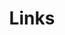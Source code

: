 ---
title: Links
links:
  - title: 🍬 凌莞
    description: 一只可爱的猫姐姐
    website: https://nyac.at
  - title: 🐺 秋雨落
    description: 二分之一少女，乘着比特流环游世界～
    website: https://www.qy.al
  - title: 🐱 JackieCat
    description: 
    website: https://jackiecat.top
  - title: 🎨 TaranakiNeko
    description: A cat lying on the keyboard.
    website: https://nekoq.top
  - title: 💊 Winslow
    description: 是天狗妖怪！
    website: https://winsloweric.com

menu:
    main: 
        weight: 1
        params:
            icon: link
---